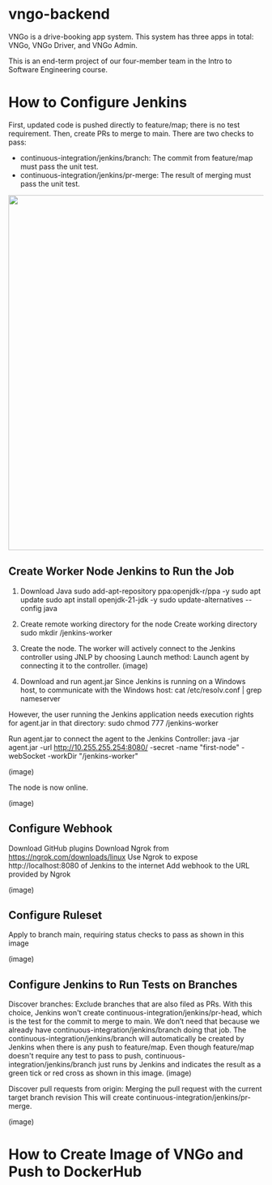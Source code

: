 # vngo-backend
VNGo is a drive-booking app system. This system has three apps in total: VNGo, VNGo Driver, and VNGo Admin.

This is an end-term project of our four-member team in the Intro to Software Engineering course.

# How to Configure Jenkins

First, updated code is pushed directly to feature/map; there is no test requirement.
Then, create PRs to merge to main. There are two checks to pass:
- continuous-integration/jenkins/branch: The commit from feature/map must pass the unit test.
- continuous-integration/jenkins/pr-merge: The result of merging must pass the unit test.

<img src="https://github.com/user-attachments/assets/b7cea6f1-c711-43f5-90a7-9316f4d316d9" width="700">

## Create Worker Node Jenkins to Run the Job
1) Download Java
sudo add-apt-repository ppa:openjdk-r/ppa -y
sudo apt update
sudo apt install openjdk-21-jdk -y
sudo update-alternatives --config java

2) Create remote working directory for the node
Create working directory
sudo mkdir /jenkins-worker

3) Create the node. The worker will actively connect to the Jenkins controller using JNLP by choosing Launch method: Launch agent by connecting it to the controller.
(image)

4) Download and run agent.jar
Since Jenkins is running on a Windows host, to communicate with the Windows host:
cat /etc/resolv.conf | grep nameserver

However, the user running the Jenkins application needs execution rights for agent.jar in that directory:
sudo chmod 777 /jenkins-worker

Run agent.jar to connect the agent to the Jenkins Controller:
java -jar agent.jar -url http://10.255.255.254:8080/ -secret <secret given by Jenkins after creating the node> -name "first-node" -webSocket -workDir "/jenkins-worker"

(image)

The node is now online.

(image)

## Configure Webhook
Download GitHub plugins
Download Ngrok from https://ngrok.com/downloads/linux
Use Ngrok to expose http://localhost:8080 of Jenkins to the internet
Add webhook to the URL provided by Ngrok

(image)

## Configure Ruleset
Apply to branch main, requiring status checks to pass as shown in this image

(image)

## Configure Jenkins to Run Tests on Branches
Discover branches: Exclude branches that are also filed as PRs.
With this choice, Jenkins won't create continuous-integration/jenkins/pr-head, which is the test for the commit to merge to main.
We don’t need that because we already have continuous-integration/jenkins/branch doing that job.
The continuous-integration/jenkins/branch will automatically be created by Jenkins when there is any push to feature/map.
Even though feature/map doesn't require any test to pass to push, continuous-integration/jenkins/branch just runs by Jenkins and indicates the result as a green tick or red cross as shown in this image.
(image)

Discover pull requests from origin: Merging the pull request with the current target branch revision
This will create continuous-integration/jenkins/pr-merge.

(image)

# How to Create Image of VNGo and Push to DockerHub
